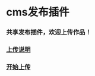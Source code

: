 # cms发布插件

### 共享发布插件，欢迎上传作品！

### [上传说明](/../../../share#%E4%B8%8A%E4%BC%A0%E8%AF%B4%E6%98%8E)

### [开始上传](/../../../cms/new/master)